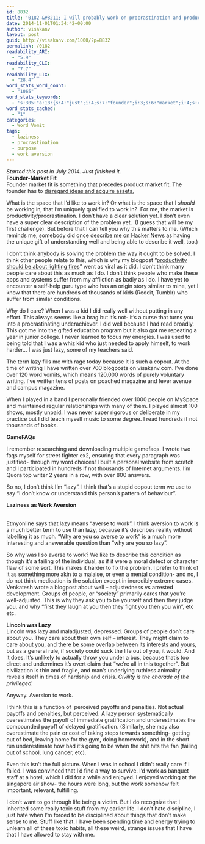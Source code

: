 ```yaml
---
id: 8832
title: '0182 &#8211; I will probably work on procrastination and productivity problems'
date: 2014-11-01T01:34:42+00:00
author: visakanv
layout: post
guid: http://visakanv.com/1000/?p=8832
permalink: /0182
readability_ARI:
  - "5.9"
readability_CLI:
  - "7.7"
readability_LIX:
  - "28.4"
word_stats_word_count:
  - "1065"
word_stats_keywords:
  - 's:305:"a:18:{s:4:"just";i:4;s:7:"founder";i:3;s:6:"market";i:4;s:4:"like";i:4;s:4:"work";i:11;s:7:"problem";i:3;s:8:"describe";i:3;s:4:"well";i:6;s:5:"think";i:10;s:6:"people";i:6;s:4:"care";i:6;s:6:"really";i:3;s:7:"because";i:4;s:4:"lazy";i:9;s:4:"term";i:3;s:8:"aversion";i:3;s:6:"averse";i:3;s:4:"life";i:3;}";'
word_stats_cached:
  - "1"
categories:
  - Word Vomit
tags:
  - laziness
  - procrastination
  - purpose
  - work aversion
---
```

<div>
  <em>Started this post in July 2014. Just finished it. </em>
</div>

<div>
</div>

<div>
  <strong>Founder-Market Fit</strong>
</div>

<div>
</div>

<div>
  Founder market fit is something that precedes product market fit. The founder has to <a href="http://blog.bumblebeelabs.com/disregard-ideas-acquire-assets/">disregard ideas and acquire assets.</a></p> 
  
  <div>
  </div>
  
  <p>
    What is the space that I&#8217;d like to work in? Or what is the space that I <em>should</em> be working in, that I&#8217;m uniquely qualified to work in?  For me, the market is productivity/procrastination. I don&#8217;t have a clear solution yet. I don&#8217;t even have a super clear description of the problem yet.  (I guess that will be my first challenge). But before that I can tell you why this matters to me. (Which reminds me, somebody did once <a href="https://news.ycombinator.com/item?id=8181074">describe me on Hacker News</a> as having the unique gift of understanding well and being able to describe it well, too.)
  </p>
  
  <div>
  </div>
  
  <p>
    I don&#8217;t think anybody is solving the problem the way it ought to be solved. I think other people relate to this, which is why my blogpost &#8220;<a title="0087 – productivity apps fill buckets when they should be lighting fires" href="http://visakanv.com/1000/productivity-apps-fill-buckets-when-they-should-be-lighting-fires/">productivity should be about lighting fires</a>&#8221; went as viral as it did. I don&#8217;t think many people care about this as much as I do. I don&#8217;t think people who make these apps and systems suffer from my affliction as badly as I do. I have yet to encounter a self-help guru type who has an origin story similar to mine, yet I know that there are hundreds of thousands of kids (Reddit, Tumblr) who suffer from similar conditions.
  </p>
  
  <div>
  </div>
  
  <p>
    Why do I care? When I was a kid I did really well without putting in any effort. This always seems like a brag but it&#8217;s not- it&#8217;s a curse that turns you into a procrastinating underachiever. I did well because I had read broadly. This got me into the gifted education program but it also got me repeating a year in junior college. I never learned to focus my energies. I was used to being told that I was a whiz kid who just needed to apply himself, to work harder&#8230; I was just lazy, some of my teachers said.
  </p>
  
  <div>
  </div>
  
  <p>
    The term lazy fills me with rage today because it is such a copout. At the time of writing I have written over 700 blogposts on visakanv.com. I&#8217;ve done over 120 word vomits, which means 120,000 words of purely voluntary writing. I&#8217;ve written tens of posts on poached magazine and fever avenue and campus magazine.
  </p>
  
  <div>
  </div>
  
  <p>
    When I played in a band I personally friended over 1000 people on MySpace and maintained regular relationships with many of them. I played almost 100 shows, mostly unpaid. I was never super rigorous or deliberate in my practice but I did teach myself music to some degree. I read hundreds if not thousands of books.
  </p>
</div>

<div>
</div>

<div>
  <b>GameFAQs</b></p> 
  
  <div>
  </div>
  
  <p>
    I remember researching and downloading multiple gamefaqs. I wrote two faqs myself for street fighter ex2, ensuring that every paragraph was justified- through my word choices! I built a personal website from scratch and I participated in hundreds if not thousands of Internet arguments. I&#8217;m Quora top writer 2 years in a row, with over 800 answers.
  </p>
  
  <div>
  </div>
  
  <p>
    So no, I don&#8217;t think I&#8217;m &#8220;lazy&#8221;. I think that&#8217;s a stupid copout term we use to say &#8220;I don&#8217;t know or understand this person&#8217;s pattern of behaviour&#8221;.
  </p>
  
  <div>
  </div>
  
  <div>
    <b>Laziness as Work Aversion</b>
  </div>
  
  <div>
    <b> </b>
  </div>
  
  <p>
    Etmyonline says that lazy means &#8220;averse to work&#8221;. I think aversion to work is a much better term to use than lazy, because it&#8217;s describes reality without labelling it as much. &#8220;Why are you so averse to work&#8221; is a much more interesting and answerable question than &#8220;why are you so lazy&#8221;.
  </p>
  
  <div>
  </div>
  
  <p>
    So why was I so averse to work? We like to describe this condition as though it&#8217;s a failing of the individual, as if it were a moral defect or character flaw of some sort. This makes it harder to fix the problem. I prefer to think of it as something more akin to a malaise, or even a mental condition- and no, I do not think medication is the solution except in incredibly extreme cases. Venkatesh wrote a blogpost about well &#8211; adjustedness vs arrested development. Groups of people, or &#8220;society&#8221; primarily cares that you&#8217;re well-adjusted. This is why they ask you to be yourself and then they judge you, and why &#8220;first they laugh at you then they fight you then you win&#8221;, etc etc.
  </p>
</div>

<div>
</div>

<div>
  <b>Lincoln was Lazy</b>
</div>

<div>
</div>

<div>
  Lincoln was lazy and maladjusted, depressed. Groups of people don&#8217;t care about you. They care about their own self &#8211; interest. They might claim to care about you, and there be some overlap between its interests and yours, but as a general rule, if society could suck the life out of you, it would. And it does. It&#8217;s unlikely to actually throw you under a bus, because that&#8217;s too direct and undermines it&#8217;s overt claim that &#8220;we&#8217;re all in this together&#8221;. But civilization is thin and fragile, and man&#8217;s underlying ruthless animality reveals itself in times of hardship and crisis. <i>Civility is the charade of the privileged.</i>
</div>

<div>
  <div>
  </div>
  
  <p>
    Anyway. Aversion to work.
  </p>
  
  <div>
  </div>
  
  <p>
    I think this is a function of  perceived payoffs and penalties. Not actual payoffs and penalties, but perceived. A lazy person systematically overestimates the payoff of immediate gratification and underestimates the compounded payoff of delayed gratification. (Similarly, she may also overestimate the pain or cost of taking steps towards something- getting out of bed, leaving home for the gym, doing homework), and in the short run underestimate how bad it&#8217;s going to be when the shit hits the fan (failing out of school, lung cancer, etc).
  </p>
  
  <div>
  </div>
  
  <p>
    Even this isn&#8217;t the full picture. When I was in school I didn&#8217;t really care if I failed. I was convinced that I&#8217;d find a way to survive. I&#8217;d work as banquet staff at a hotel, which I did for a while and enjoyed. I enjoyed working at the singapore air show- the hours were long, but the work somehow felt important, relevant, fulfilling.
  </p>
</div>

<div>
</div>

<div>
  I don&#8217;t want to go through life being a victim. But I do recognize that I inherited some really toxic stuff from my earlier life. I don&#8217;t hate discipline, I just hate when I&#8217;m forced to be disciplined about things that don&#8217;t make sense to me. Stuff like that. I have been spending time and energy trying to unlearn all of these toxic habits, all these weird, strange issues that I have that I have allowed to stay with me.
</div>
